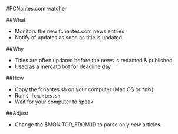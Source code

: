 #FCNantes.com watcher

##What

* Monitors the new fcnantes.com news entries
* Notify of updates as soon as title is updated.

##Why

* Titles are often updated before the news is redacted & published
* Used as a mercato bot for deadline day

##How

* Copy the fcnantes.sh on your computer (Mac OS or *nix)
* Run `$ fcnantes.sh`
* Wait for your computer to speak

##Adjust

* Change the $MONITOR_FROM ID to parse only *new* articles.




